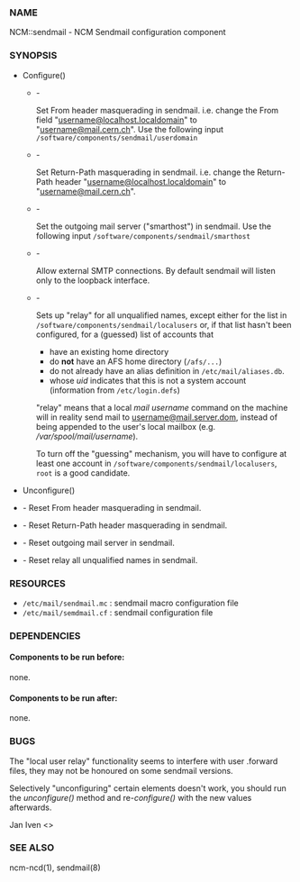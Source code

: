### NAME

NCM::sendmail - NCM Sendmail configuration component

### SYNOPSIS

- Configure()
    - \-

        Set From header masquerading in sendmail.
        i.e. change the From field "username@localhost.localdomain" to "username@mail.cern.ch".
        Use the following input `/software/components/sendmail/userdomain`

    - \-

        Set Return-Path masquerading in sendmail.
        i.e. change the Return-Path header "username@localhost.localdomain" to "username@mail.cern.ch".

    - \-

        Set the outgoing mail server ("smarthost") in sendmail.
        Use the following input `/software/components/sendmail/smarthost`

    - \-

        Allow external SMTP connections. By default sendmail will listen only to the loopback interface.

    - \-

        Sets up "relay" for all unqualified names, except either for the list in
        `/software/components/sendmail/localusers` or, if that list hasn't been configured,
        for a (guessed) list of accounts that

        - have an existing home directory
        - do __not__ have an AFS home directory (`/afs/...`)
        - do not already have an alias definition in `/etc/mail/aliases.db`.
        - whose _uid_ indicates that this is not a system account (information from `/etc/login.defs`)

        "relay" means that a local _mail username_ command on the machine
        will in reality send mail to username@mail.server.dom, instead of
        being appended to the user's local mailbox
        (e.g. _/var/spool/mail/username_).

        To turn off the "guessing" mechanism, you will have to configure at
        least one account in `/software/components/sendmail/localusers`,
        `root` is a good candidate.

- Unconfigure()
- \- Reset From header masquerading in sendmail.
- \- Reset Return-Path header masquerading in sendmail.
- \- Reset outgoing mail server in sendmail.
- \- Reset relay all unqualified names in sendmail.

### RESOURCES

- `/etc/mail/sendmail.mc` : sendmail macro configuration file
- `/etc/mail/semdmail.cf` : sendmail configuration file

### DEPENDENCIES

#### Components to be run before:

none.

#### Components to be run after:

none.

### BUGS

The "local user relay" functionality seems to interfere with user
.forward files, they may not be honoured on some sendmail versions.

Selectively "unconfiguring" certain elements doesn't work, you should
run the _unconfigure()_ method and re-_configure()_ with the new
values afterwards.

Jan Iven <>

### SEE ALSO

ncm-ncd(1), sendmail(8)
